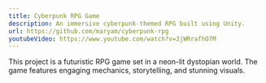 ```yaml
---
title: Cyberpunk RPG Game
description: An immersive cyberpunk-themed RPG built using Unity.
url: https://github.com/maryam/cyberpunk-rpg
youtubeVideo: https://www.youtube.com/watch?v=3jWRrafhO7M
---
```


This project is a futuristic RPG game set in a neon-lit dystopian world. The game features engaging mechanics, storytelling, and stunning visuals.